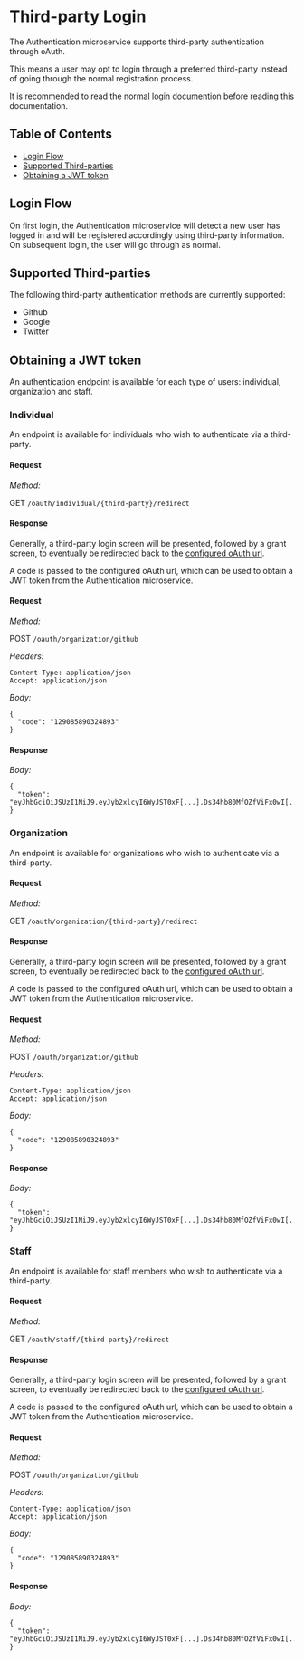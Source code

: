 # Third-party Login

The Authentication microservice supports third-party authentication through oAuth.

This means a user may opt to login through a preferred third-party instead of going through the normal registration process.

It is recommended to read the [normal login documention](login.md) before reading this documentation.

## Table of Contents

- [Login Flow](#login-flow)
- [Supported Third-parties](#supported-third-parties)
- [Obtaining a JWT token](#obtaining-a-jwt-token)

## Login Flow

On first login, the Authentication microservice will detect a new user has logged in and will be registered accordingly using third-party information. On subsequent login, the user will go through as normal.

## Supported Third-parties

The following third-party authentication methods are currently supported:

- Github
- Google
- Twitter

## Obtaining a JWT token

An authentication endpoint is available for each type of users: individual, organization and staff.

### Individual

An endpoint is available for individuals who wish to authenticate via a third-party.

#### Request

_Method:_

GET `/oauth/individual/{third-party}/redirect`

#### Response

Generally, a third-party login screen will be presented, followed by a grant screen, to eventually be redirected back to the [configured oAuth url](../references/configurations).

A code is passed to the configured oAuth url, which can be used to obtain a JWT token from the Authentication microservice.

#### Request

_Method:_

POST `/oauth/organization/github`

_Headers:_

```
Content-Type: application/json
Accept: application/json
```

_Body:_

```
{
  "code": "129085890324893"
}
```

#### Response

_Body:_

```
{
  "token": "eyJhbGciOiJSUzI1NiJ9.eyJyb2xlcyI6WyJST0xF[...].Ds34hb80MfOZfViFx0wI[...]"
}
```

### Organization

An endpoint is available for organizations who wish to authenticate via a third-party.

#### Request

_Method:_

GET `/oauth/organization/{third-party}/redirect`

#### Response

Generally, a third-party login screen will be presented, followed by a grant screen, to eventually be redirected back to the [configured oAuth url](../references/configurations).

A code is passed to the configured oAuth url, which can be used to obtain a JWT token from the Authentication microservice.

#### Request

_Method:_

POST `/oauth/organization/github`

_Headers:_

```
Content-Type: application/json
Accept: application/json
```

_Body:_

```
{
  "code": "129085890324893"
}
```

#### Response

_Body:_

```
{
  "token": "eyJhbGciOiJSUzI1NiJ9.eyJyb2xlcyI6WyJST0xF[...].Ds34hb80MfOZfViFx0wI[...]"
}
```

### Staff

An endpoint is available for staff members who wish to authenticate via a third-party.

#### Request

_Method:_

GET `/oauth/staff/{third-party}/redirect`

#### Response

Generally, a third-party login screen will be presented, followed by a grant screen, to eventually be redirected back to the [configured oAuth url](../references/configurations).

A code is passed to the configured oAuth url, which can be used to obtain a JWT token from the Authentication microservice.

#### Request

_Method:_

POST `/oauth/organization/github`

_Headers:_

```
Content-Type: application/json
Accept: application/json
```

_Body:_

```
{
  "code": "129085890324893"
}
```

#### Response

_Body:_

```
{
  "token": "eyJhbGciOiJSUzI1NiJ9.eyJyb2xlcyI6WyJST0xF[...].Ds34hb80MfOZfViFx0wI[...]"
}
```

